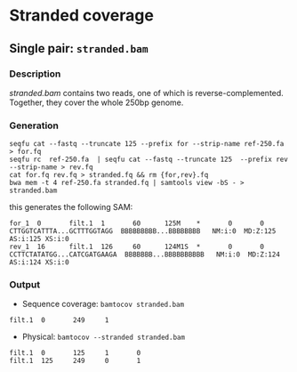 # Stranded coverage

## Single pair: `stranded.bam`

### Description

_stranded.bam_ contains two reads, one of which is reverse-complemented.
Together, they cover the whole 250bp genome.

### Generation

```
seqfu cat --fastq --truncate 125 --prefix for --strip-name ref-250.fa > for.fq
seqfu rc  ref-250.fa  | seqfu cat --fastq --truncate 125  --prefix rev --strip-name > rev.fq
cat for.fq rev.fq > stranded.fq && rm {for,rev}.fq
bwa mem -t 4 ref-250.fa stranded.fq | samtools view -bS - > stranded.bam
```

this generates the following SAM:
```
for_1  0       filt.1  1       60      125M    *       0       0       CTTGGTCATTTA...GCTTTGGTAGG  BBBBBBBBB...BBBBBBBB   NM:i:0  MD:Z:125     AS:i:125 XS:i:0
rev_1  16      filt.1  126     60      124M1S  *       0       0       CCTTCTATATGG...CATCGATGAAGA  BBBBBBB...BBBBBBBBBB   NM:i:0  MD:Z:124     AS:i:124 XS:i:0
```

### Output
* Sequence coverage: `bamtocov stranded.bam`

```text
filt.1  0       249     1
```

* Physical: `bamtocov --stranded stranded.bam`

```text
filt.1  0       125     1       0
filt.1  125     249     0       1
```



